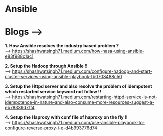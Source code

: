 # Ansible
# Blogs -->
   <b> 1. How Ansible resolves the industry based problem ? </b> <br/>
    --> https://shashwatsingh71.medium.com/how-nasa-using-ansible-e83f988c1ac1
   
   <b> 2. Setup the Hadoop through Ansible !! </b> <br/>
    -->  https://shashwatsingh71.medium.com/configure-hadoop-and-start-cluster-services-using-ansible-playbook-fb0708488c50
      
   <b> 3. Setup the Httpd server and also resolve the problem of idempotent which restarted service keyword not follow !! </b> <br/>
    -->  https://shashwatsingh71.medium.com/restarting-httpd-service-is-not-idempotence-in-nature-and-also-consume-more-resources-suggest-a-eb78339d71f4
    
   <b> 4. Setup the Haproxy with conf file of haproxy on the fly !! </b> <br/>
    --> https://shashwatsingh71.medium.com/use-ansible-playbook-to-configure-reverse-proxy-i-e-d4b993776d74
